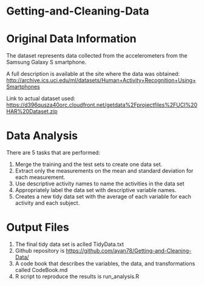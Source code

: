 # Getting-and-Cleaning-Data
# Original Data Information
The dataset represents data collected from the accelerometers from the Samsung Galaxy S smartphone.

A full description is available at the site where the data was obtained:
http://archive.ics.uci.edu/ml/datasets/Human+Activity+Recognition+Using+Smartphones

Link to actual dataset used:
https://d396qusza40orc.cloudfront.net/getdata%2Fprojectfiles%2FUCI%20HAR%20Dataset.zip


# Data Analysis
There are 5 tasks that are performed:
1. Merge the training and the test sets to create one data set.
2. Extract only the measurements on the mean and standard deviation for each measurement.
3. Use descriptive activity names to name the activities in the data set
4. Appropriately label the data set with descriptive variable names.
5. Creates a new tidy data set with the average of each variable for each activity and each subject.

# Output Files
 1. The final tidy data set is aclled TidyData.txt
 2. Github repository is https://github.com/ayan78/Getting-and-Cleaning-Data/ 
 3. A code book that describes the variables, the data, and transformations called CodeBook.md
 4. R script to reproduce the results is run_analysis.R
